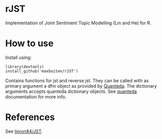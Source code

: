 # rJST
Implementation of Joint Sentiment Topic Modelling (Lin and He) for R.

# How to use

Install using:
```
library(devtools)
install_github('maxboiten/rJST')
```
Contains functions for jst and reverse jst. They can be called with as primary argument a dfm object as provided by [Quanteda](http://quanteda.io). The dictionary arguments accepts quanteda dictionary objects. See [quanteda](https://quanteda.io) documentation for more info.

# References
See [linron84/JST](https://github.com/linron84/JST/).
